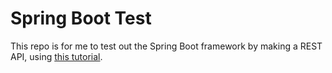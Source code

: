 # Spring Boot Test

This repo is for me to test out the Spring Boot framework by making a REST API, using [this tutorial](https://spring.io/guides/tutorials/rest/).